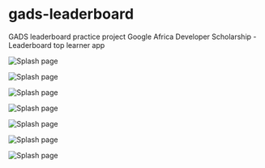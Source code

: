 # gads-leaderboard
 GADS leaderboard practice project
 Google Africa Developer Scholarship - Leaderboard top learner app
 
 ![Splash page](https://github.com/mohkatz/gads-leaderboard/blob/master/Screenshots/1.png?raw=true)
 
 ![Splash page](https://github.com/mohkatz/gads-leaderboard/blob/master/Screenshots/2.png?raw=true)
 
 ![Splash page](https://github.com/mohkatz/gads-leaderboard/blob/master/Screenshots/3.png?raw=true)
 
 ![Splash page](https://github.com/mohkatz/gads-leaderboard/blob/master/Screenshots/4.png?raw=true)
 
 ![Splash page](https://github.com/mohkatz/gads-leaderboard/blob/master/Screenshots/5.png?raw=true)
 
 ![Splash page](https://github.com/mohkatz/gads-leaderboard/blob/master/Screenshots/6.png?raw=true)
 
 ![Splash page](https://github.com/mohkatz/gads-leaderboard/blob/master/Screenshots/7.png?raw=true)
